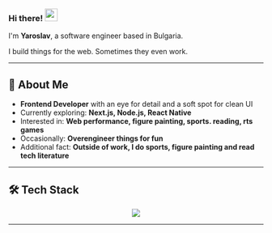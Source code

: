 ### Hi there! <img src="https://emojis.slackmojis.com/emojis/images/1536351075/4594/blob-wave.gif" width="25"/>

I'm **Yaroslav**, a software engineer based in Bulgaria.

I build things for the web. Sometimes they even work.

---

## 🧩 About Me

- **Frontend Developer** with an eye for detail and a soft spot for clean UI
- Currently exploring: **Next.js, Node.js, React Native**
- Interested in: **Web performance, figure painting, sports. reading, rts games**
- Occasionally: **Overengineer things for fun**
- Additional fact: **Outside of work, I do sports, figure painting and read tech literature**

---

## 🛠 Tech Stack

<p align="center">
  <a href="https://skillicons.dev">
    <img src="https://skillicons.dev/icons?i=js,ts,react,redux,nextjs,nodejs,jest,cypress,html,css,sass,less,materialui,bootstrap,tailwind,babel,bash,git,github,vite,vitest,npm,yarn,figma,obsidian,notion,discord,vscode" />
  </a>
</p>

---

